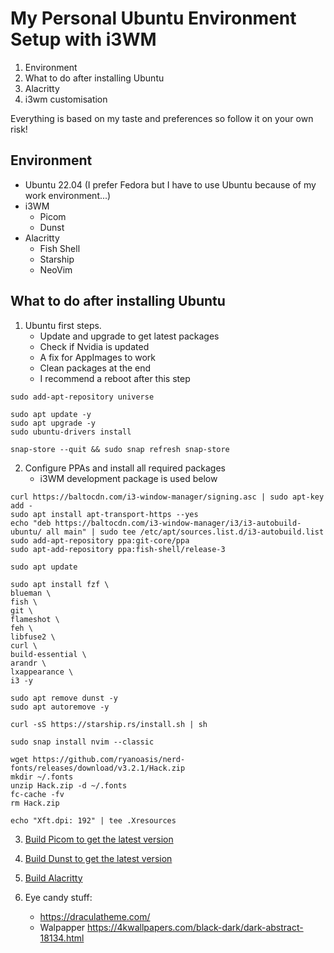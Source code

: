 # My Personal Ubuntu Environment Setup with i3WM
1. Environment
2. What to do after installing Ubuntu
3. Alacritty
4. i3wm customisation

Everything is based on my taste and preferences so follow it on your own risk!  

## Environment
- Ubuntu 22.04 (I prefer Fedora but I have to use Ubuntu because of my work environment...)
- i3WM
    - Picom
    - Dunst
- Alacritty
    - Fish Shell
    - Starship
    - NeoVim

## What to do after installing Ubuntu
1. Ubuntu first steps.
    - Update and upgrade to get latest packages
    - Check if Nvidia is updated
    - A fix for AppImages to work
    - Clean packages at the end
    - I recommend a reboot after this step
```shell
sudo add-apt-repository universe

sudo apt update -y
sudo apt upgrade -y
sudo ubuntu-drivers install

snap-store --quit && sudo snap refresh snap-store
```  

2. Configure PPAs and install all required packages
    - i3WM development package is used below
```shell
curl https://baltocdn.com/i3-window-manager/signing.asc | sudo apt-key add -
sudo apt install apt-transport-https --yes
echo "deb https://baltocdn.com/i3-window-manager/i3/i3-autobuild-ubuntu/ all main" | sudo tee /etc/apt/sources.list.d/i3-autobuild.list
sudo add-apt-repository ppa:git-core/ppa
sudo apt-add-repository ppa:fish-shell/release-3

sudo apt update

sudo apt install fzf \
blueman \
fish \
git \
flameshot \
feh \
libfuse2 \
curl \
build-essential \
arandr \
lxappearance \
i3 -y

sudo apt remove dunst -y
sudo apt autoremove -y

curl -sS https://starship.rs/install.sh | sh

sudo snap install nvim --classic

wget https://github.com/ryanoasis/nerd-fonts/releases/download/v3.2.1/Hack.zip
mkdir ~/.fonts
unzip Hack.zip -d ~/.fonts
fc-cache -fv
rm Hack.zip

echo "Xft.dpi: 192" | tee .Xresources
```  


3. [Build Picom to get the latest version](https://github.com/yshui/picom/tree/stable/11)

4. [Build Dunst to get the latest version](https://github.com/dunst-project/dunst)

5. [Build Alacritty](https://github.com/alacritty/alacritty/blob/master/INSTALL.md)

6. Eye candy stuff:
    - https://draculatheme.com/
    - Walpapper https://4kwallpapers.com/black-dark/dark-abstract-18134.html

